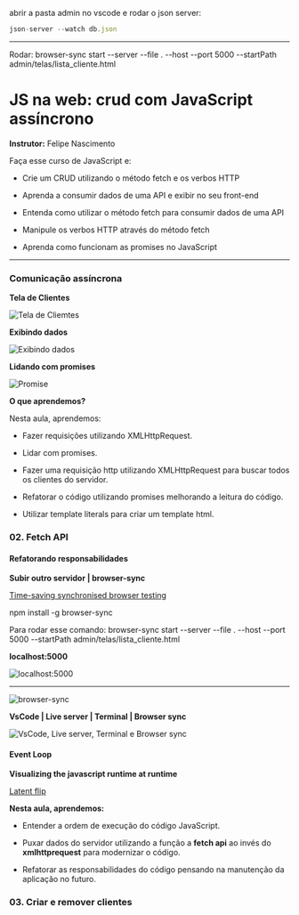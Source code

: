 abrir a pasta admin no vscode e 
rodar o json server: 
```js
json-server --watch db.json
```
___________________________

Rodar: browser-sync start --server --file . --host --port 5000 --startPath admin/telas/lista_cliente.html

#  JS na web: crud com JavaScript assíncrono

**Instrutor:** Felipe Nascimento 

Faça esse curso de JavaScript e:

- Crie um CRUD utilizando o método fetch e os verbos HTTP

- Aprenda a consumir dados de uma API e exibir no seu front-end

- Entenda como utilizar o método fetch para consumir dados de uma API

- Manipule os verbos HTTP através do método fetch

- Aprenda como funcionam as promises no JavaScript

____________________________

### Comunicação assíncrona
 
 **Tela de Clientes**

 ![Tela de Cliemtes](./assets/img/prints/telaClientes.png)

 **Exibindo dados**

 ![Exibindo dados](./assets/img/prints/exibindoDados.png)

 **Lidando com promises**

![Promise](./assets/img/prints/promise.png)

**O que aprendemos?**

Nesta aula, aprendemos:

- Fazer requisições utilizando XMLHttpRequest.

- Lidar com promises.

- Fazer uma requisição http utilizando XMLHttpRequest para buscar todos os clientes do servidor.

- Refatorar o código utilizando promises melhorando a leitura do código.

- Utilizar template literals para criar um template html.

### 02. Fetch API

#### Refatorando responsabilidades

**Subir outro servidor | browser-sync** 

[Time-saving synchronised browser testing](https://browsersync.io/)

  npm install -g browser-sync

Para rodar esse comando: 
browser-sync start --server --file . --host --port 5000 --startPath admin/telas/lista_cliente.html 

**localhost:5000**

![localhost:5000](image.png)
_________

![browser-sync](../admin/assets/img/prints/browser-sync.png)

**VsCode | Live server | Terminal | Browser sync** 

![VsCode, Live server, Terminal e Browser sync](../admin/assets/img/prints/2_browser-sync.png)

#### Event Loop

**Visualizing the javascript runtime at runtime**

[Latent flip](http://latentflip.com/loupe/?code=JC5vbignYnV0dG9uJywgJ2NsaWNrJywgZnVuY3Rpb24gb25DbGljaygpIHsKICAgIHNldFRpbWVvdXQoZnVuY3Rpb24gdGltZXIoKSB7CiAgICAgICAgY29uc29sZS5sb2coJ1lvdSBjbGlja2VkIHRoZSBidXR0b24hJyk7ICAgIAogICAgfSwgMjAwMCk7Cn0pOwoKY29uc29sZS5sb2coIkhpISIpOwoKc2V0VGltZW91dChmdW5jdGlvbiB0aW1lb3V0KCkgewogICAgY29uc29sZS5sb2coIkNsaWNrIHRoZSBidXR0b24hIik7Cn0sIDUwMDApOwoKY29uc29sZS5sb2coIldlbGNvbWUgdG8gbG91cGUuIik7!!!PGJ1dHRvbj5DbGljayBtZSE8L2J1dHRvbj4%3D)

**Nesta aula, aprendemos:**

- Entender a ordem de execução do código JavaScript.

- Puxar dados do servidor utilizando a função a **fetch api** ao invés do **xmlhttprequest** para modernizar o código.

- Refatorar as responsabilidades do código pensando na manutenção da aplicação no futuro.

### 03. Criar e remover clientes
